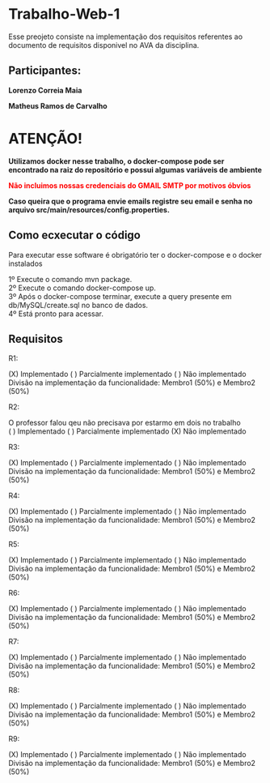 # Trabalho-Web-1
Esse preojeto consiste na implementação dos requisitos referentes ao documento de requisitos disponivel no AVA da disciplina.

## Participantes:
**Lorenzo Correia Maia**


**Matheus Ramos de Carvalho**

# ATENÇÃO!

**Utilizamos docker nesse trabalho, o docker-compose pode ser encontrado na raiz do repositório e possui algumas variáveis de ambiente**


**<span style="color:red">Não incluimos nossas credenciais do GMAIL SMTP por motivos óbvios</span>**


**Caso queira que o programa envie emails registre seu email e senha no arquivo src/main/resources/config.properties.**

## Como ecxecutar o código

Para executar esse software é obrigatório ter o docker-compose e o docker instalados

1º Execute o comando mvn package. <br>
2º Execute o comando docker-compose up. <br>
3º Após o docker-compose terminar, execute a query presente em db/MySQL/create.sql no banco de dados. <br>
4º Está pronto para acessar. <br>

## Requisitos

R1:

(X) Implementado ( ) Parcialmente implementado ( ) Não implementado
Divisão na implementação da funcionalidade: Membro1 (50%) e Membro2 (50%)

R2:

O professor falou qeu não precisava por estarmo em dois no trabalho <br>
( ) Implementado ( ) Parcialmente implementado (X) Não implementado <br>


R3:

(X) Implementado ( ) Parcialmente implementado ( ) Não implementado
Divisão na implementação da funcionalidade: Membro1 (50%) e Membro2 (50%)

R4:

(X) Implementado ( ) Parcialmente implementado ( ) Não implementado
Divisão na implementação da funcionalidade: Membro1 (50%) e Membro2 (50%)

R5:

(X) Implementado ( ) Parcialmente implementado ( ) Não implementado
Divisão na implementação da funcionalidade: Membro1 (50%) e Membro2 (50%)

R6:

(X) Implementado ( ) Parcialmente implementado ( ) Não implementado
Divisão na implementação da funcionalidade: Membro1 (50%) e Membro2 (50%)

R7:

(X) Implementado ( ) Parcialmente implementado ( ) Não implementado
Divisão na implementação da funcionalidade: Membro1 (50%) e Membro2 (50%)

R8:

(X) Implementado ( ) Parcialmente implementado ( ) Não implementado
Divisão na implementação da funcionalidade: Membro1 (50%) e Membro2 (50%)

R9:

(X) Implementado ( ) Parcialmente implementado ( ) Não implementado
Divisão na implementação da funcionalidade: Membro1 (50%) e Membro2 (50%)